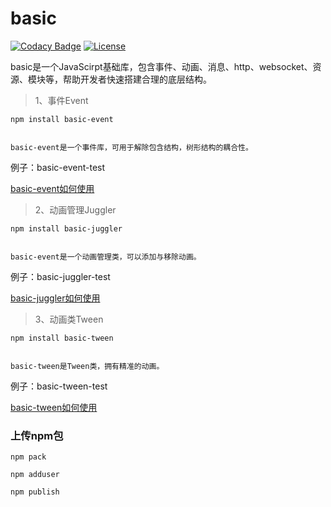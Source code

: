 # basic


[![Codacy Badge](https://api.codacy.com/project/badge/Grade/c24c91f8a6e34a0aae1160fa5f69fee7)](https://www.codacy.com/app/232365732/basic?utm_source=github.com&amp;utm_medium=referral&amp;utm_content=dianbaer/basic&amp;utm_campaign=Badge_Grade)
[![License](https://img.shields.io/badge/License-MIT-blue.svg)](LICENSE)


basic是一个JavaScirpt基础库，包含事件、动画、消息、http、websocket、资源、模块等，帮助开发者快速搭建合理的底层结构。



>1、事件Event


	npm install basic-event


	basic-event是一个事件库，可用于解除包含结构，树形结构的耦合性。


例子：basic-event-test


[basic-event如何使用](./basic-event)


>2、动画管理Juggler


	npm install basic-juggler


	basic-event是一个动画管理类，可以添加与移除动画。


例子：basic-juggler-test


[basic-juggler如何使用](./basic-juggler)


>3、动画类Tween


	npm install basic-tween


	basic-tween是Tween类，拥有精准的动画。


例子：basic-tween-test


[basic-tween如何使用](./basic-tween)


### 上传npm包

    npm pack

    npm adduser

    npm publish

	